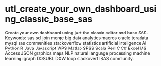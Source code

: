 # utl_create_your_own_dashboard_using_classic_base_sas
Create your own dashboard using just the classic editor and base SAS.  Keywords: sas sql join merge big data analytics macros oracle teradata mysql sas communities stackoverflow statistics artificial inteligence AI Python R Java Javascript WPS Matlab SPSS Scala Perl C C# Excel MS Access JSON graphics maps NLP natural language processing machine learning igraph DOSUBL DOW loop stackoverfl SAS community.
